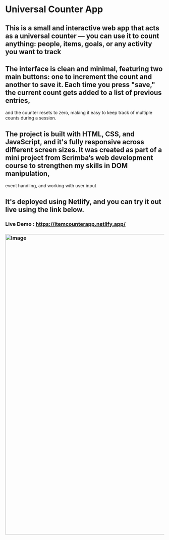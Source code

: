 # Universal Counter App

## This is a small and interactive web app that acts as a universal counter — you can use it to count anything: people, items, goals, or any activity you want to track

## The interface is clean and minimal, featuring two main buttons: one to increment the count and another to save it. Each time you press "save," the current count gets added to a list of previous entries,
and the counter resets to zero, making it easy to keep track of multiple counts during a session.

## The project is built with HTML, CSS, and JavaScript, and it's fully responsive across different screen sizes. It was created as part of a mini project from Scrimba’s web development course to strengthen my skills in DOM manipulation,
event handling, and working with user input

## It's deployed using Netlify, and you can try it out live using the link below.

### Live Demo : https://itemcounterapp.netlify.app/

### <img width="947" height="950" alt="Image" src="https://github.com/user-attachments/assets/e3a7cb58-d51d-4428-9cb2-b92c77e1232b" />
